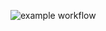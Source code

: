 ![example workflow](https://github.com/Rinthout/CD-Assignment/actions/workflows/run-tests.yml/badge.svg)
